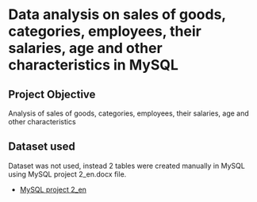 # Data analysis on sales of goods, categories, employees, their salaries, age and other characteristics in MySQL
## Project Objective
Analysis of sales of goods, categories, employees, their salaries, age and other characteristics

## Dataset used
Dataset was not used, instead 2 tables were created manually in MySQL using MySQL project 2_en.docx file.
- <a href="https://github.com/payzubax83/mini_project_en/blob/main/MySQL%20project%202_en.docx">MySQL project 2_en</a>




